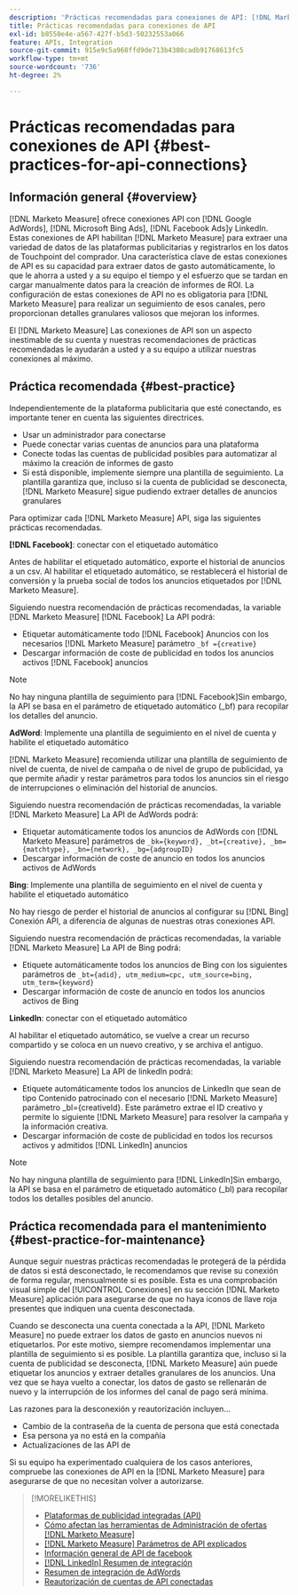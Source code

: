```yaml
---
description: 'Prácticas recomendadas para conexiones de API: [!DNL Marketo Measure]'
title: Prácticas recomendadas para conexiones de API
exl-id: b8550e4e-a567-427f-b5d3-50232553a066
feature: APIs, Integration
source-git-commit: 915e9c5a968ffd9de713b4308cadb91768613fc5
workflow-type: tm+mt
source-wordcount: '736'
ht-degree: 2%

---
```


# Prácticas recomendadas para conexiones de API {#best-practices-for-api-connections}

## Información general {#overview}

[!DNL Marketo Measure] ofrece conexiones API con [!DNL Google AdWords], [!DNL Microsoft Bing Ads], [!DNL Facebook Ads]y LinkedIn. Estas conexiones de API habilitan [!DNL Marketo Measure] para extraer una variedad de datos de las plataformas publicitarias y registrarlos en los datos de Touchpoint del comprador. Una característica clave de estas conexiones de API es su capacidad para extraer datos de gasto automáticamente, lo que le ahorra a usted y a su equipo el tiempo y el esfuerzo que se tardan en cargar manualmente datos para la creación de informes de ROI. La configuración de estas conexiones de API no es obligatoria para [!DNL Marketo Measure] para realizar un seguimiento de esos canales, pero proporcionan detalles granulares valiosos que mejoran los informes.

El [!DNL Marketo Measure] Las conexiones de API son un aspecto inestimable de su cuenta y nuestras recomendaciones de prácticas recomendadas le ayudarán a usted y a su equipo a utilizar nuestras conexiones al máximo.

## Práctica recomendada {#best-practice}

Independientemente de la plataforma publicitaria que esté conectando, es importante tener en cuenta las siguientes directrices.

* Usar un administrador para conectarse
* Puede conectar varias cuentas de anuncios para una plataforma
* Conecte todas las cuentas de publicidad posibles para automatizar al máximo la creación de informes de gasto
* Si está disponible, implemente siempre una plantilla de seguimiento. La plantilla garantiza que, incluso si la cuenta de publicidad se desconecta, [!DNL Marketo Measure] sigue pudiendo extraer detalles de anuncios granulares

Para optimizar cada [!DNL Marketo Measure] API, siga las siguientes prácticas recomendadas.

**[!DNL Facebook]**: conectar con el etiquetado automático

Antes de habilitar el etiquetado automático, exporte el historial de anuncios a un csv. Al habilitar el etiquetado automático, se restablecerá el historial de conversión y la prueba social de todos los anuncios etiquetados por [!DNL Marketo Measure].

Siguiendo nuestra recomendación de prácticas recomendadas, la variable [!DNL Marketo Measure] [!DNL Facebook] La API podrá:

* Etiquetar automáticamente todo [!DNL Facebook] Anuncios con los necesarios [!DNL Marketo Measure] parámetro `_bf ={creative}`
* Descargar información de coste de publicidad en todos los anuncios activos [!DNL Facebook] anuncios

>[!NOTE]
>
>No hay ninguna plantilla de seguimiento para [!DNL Facebook]Sin embargo, la API se basa en el parámetro de etiquetado automático (_bf) para recopilar los detalles del anuncio.

**AdWord**: Implemente una plantilla de seguimiento en el nivel de cuenta y habilite el etiquetado automático

[!DNL Marketo Measure] recomienda utilizar una plantilla de seguimiento de nivel de cuenta, de nivel de campaña o de nivel de grupo de publicidad, ya que permite añadir y restar parámetros para todos los anuncios sin el riesgo de interrupciones o eliminación del historial de anuncios.

Siguiendo nuestra recomendación de prácticas recomendadas, la variable [!DNL Marketo Measure] La API de AdWords podrá:

* Etiquetar automáticamente todos los anuncios de AdWords con [!DNL Marketo Measure] parámetros de `_bk={keyword}, _bt={creative}, _bm={matchtype}, _bn={network}, _bg={adgroupID}`
* Descargar información de coste de anuncio en todos los anuncios activos de AdWords

**Bing**: Implemente una plantilla de seguimiento en el nivel de cuenta y habilite el etiquetado automático

No hay riesgo de perder el historial de anuncios al configurar su [!DNL Bing] Conexión API, a diferencia de algunas de nuestras otras conexiones API.

Siguiendo nuestra recomendación de prácticas recomendadas, la variable [!DNL Marketo Measure] La API de Bing podrá:
* Etiquete automáticamente todos los anuncios de Bing con los siguientes parámetros de `_bt={adid}, utm_medium=cpc, utm_source=bing, utm_term={keyword}`
* Descargar información de coste de anuncio en todos los anuncios activos de Bing

**LinkedIn**: conectar con el etiquetado automático

Al habilitar el etiquetado automático, se vuelve a crear un recurso compartido y se coloca en un nuevo creativo, y se archiva el antiguo.

Siguiendo nuestra recomendación de prácticas recomendadas, la variable [!DNL Marketo Measure] La API de linkedIn podrá:

* Etiquete automáticamente todos los anuncios de LinkedIn que sean de tipo Contenido patrocinado con el necesario [!DNL Marketo Measure] parámetro _bl={creativeId}. Este parámetro extrae el ID creativo y permite lo siguiente [!DNL Marketo Measure] para resolver la campaña y la información creativa.
* Descargar información de coste de publicidad en todos los recursos activos y admitidos [!DNL LinkedIn] anuncios

>[!NOTE]
>
>No hay ninguna plantilla de seguimiento para [!DNL LinkedIn]Sin embargo, la API se basa en el parámetro de etiquetado automático (_bl) para recopilar todos los detalles posibles del anuncio.

## Práctica recomendada para el mantenimiento {#best-practice-for-maintenance}

Aunque seguir nuestras prácticas recomendadas le protegerá de la pérdida de datos si está desconectado, le recomendamos que revise su conexión de forma regular, mensualmente si es posible. Esta es una comprobación visual simple del [!UICONTROL Conexiones] en su sección [!DNL Marketo Measure] aplicación para asegurarse de que no haya iconos de llave roja presentes que indiquen una cuenta desconectada.

Cuando se desconecta una cuenta conectada a la API, [!DNL Marketo Measure] no puede extraer los datos de gasto en anuncios nuevos ni etiquetarlos. Por este motivo, siempre recomendamos implementar una plantilla de seguimiento si es posible. La plantilla garantiza que, incluso si la cuenta de publicidad se desconecta, [!DNL Marketo Measure] aún puede etiquetar los anuncios y extraer detalles granulares de los anuncios. Una vez que se haya vuelto a conectar, los datos de gasto se rellenarán de nuevo y la interrupción de los informes del canal de pago será mínima.

Las razones para la desconexión y reautorización incluyen...

* Cambio de la contraseña de la cuenta de persona que está conectada
* Esa persona ya no está en la compañía
* Actualizaciones de las API de

Si su equipo ha experimentado cualquiera de los casos anteriores, compruebe las conexiones de API en la [!DNL Marketo Measure] para asegurarse de que no necesitan volver a autorizarse.

>[!MORELIKETHIS]
>
>* [Plataformas de publicidad integradas (API)](/help/api-connections/utilizing-marketo-measures-api-connections/integrated-ad-platforms.md)
>* [Cómo afectan las herramientas de Administración de ofertas [!DNL Marketo Measure]](/help/api-connections/utilizing-marketo-measures-api-connections/how-bid-management-tools-affect-marketo-measure.md)
>* [[!DNL Marketo Measure] Parámetros de API explicados](/help/api-connections/utilizing-marketo-measures-api-connections/marketo-measure-parameters.md)
>* [Información general de API de facebook](/help/api-connections/utilizing-marketo-measures-api-connections/facebook-api.md)
>* [[!DNL LinkedIn] Resumen de integración](/help/api-connections/utilizing-marketo-measures-api-connections/linkedin-integration.md)
>* [Resumen de integración de AdWords](/help/api-connections/utilizing-marketo-measures-api-connections/understanding-marketo-measure-adwords-tagging.md)
>* [Reautorización de cuentas de API conectadas](/help/api-connections/utilizing-marketo-measures-api-connections/reauthorizing-connected-accounts.md)
